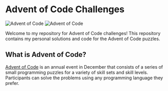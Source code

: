 # Advent of Code Challenges

![Advent of Code](https://img.shields.io/badge/Advent%20of%20Code-2023-blue)
![Advent of Code](https://img.shields.io/badge/Advent%20of%20Code-2024-blue)

Welcome to my repository for Advent of Code challenges! This repository contains my personal solutions and code for the Advent of Code puzzles.

## What is Advent of Code?

[Advent of Code](https://adventofcode.com/) is an annual event in December that consists of a series of small programming puzzles for a variety of skill sets and skill levels. Participants can solve the problems using any programming language they prefer.
